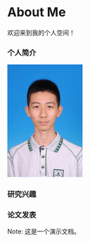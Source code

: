 # About Me

欢迎来到我的个人空间！

### 个人简介

<img src="image/180106011214.JPG" alt="180106011214" style="zoom:25%;" />

### 研究兴趣

### 论文发表

Note: 这是一个演示文档。